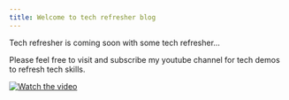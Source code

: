 ```yaml
---
title: Welcome to tech refresher blog
---
```


Tech refresher is coming soon with some tech refresher...

Please feel free to visit and subscribe my youtube channel for tech demos to refresh tech skills.

[![Watch the video](https://i.ibb.co/BT2Nfk5/Screen-Shot-2022-12-29-at-11-16-06-PM.png)](https://www.youtube.com/watch?v=Rb5OimiFHaY)


